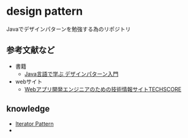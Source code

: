 design pattern
=====
Javaでデザインパターンを勉強する為のリポジトリ

参考文献など
-----
* 書籍
    * [Java言語で学ぶ デザインパターン入門](https://www.amazon.co.jp/%E5%A2%97%E8%A3%9C%E6%94%B9%E8%A8%82%E7%89%88Java%E8%A8%80%E8%AA%9E%E3%81%A7%E5%AD%A6%E3%81%B6%E3%83%87%E3%82%B6%E3%82%A4%E3%83%B3%E3%83%91%E3%82%BF%E3%83%BC%E3%83%B3%E5%85%A5%E9%96%80-%E7%B5%90%E5%9F%8E-%E6%B5%A9/dp/4797327030/ref=sr_1_1?ie=UTF8&qid=1465544729&sr=8-1&keywords=java%E3%83%87%E3%82%B6%E3%82%A4%E3%83%B3%E3%83%91%E3%82%BF%E3%83%BC%E3%83%B3)
* webサイト
    * [Webアプリ開発エンジニアのための技術情報サイトTECHSCORE](http://www.techscore.com/tech/DesignPattern/index.html/)

knowledge
-----
* [Iterator Pattern](https://github.com/t-katsuren/design/wiki/Iterator-Pattern)
* 
